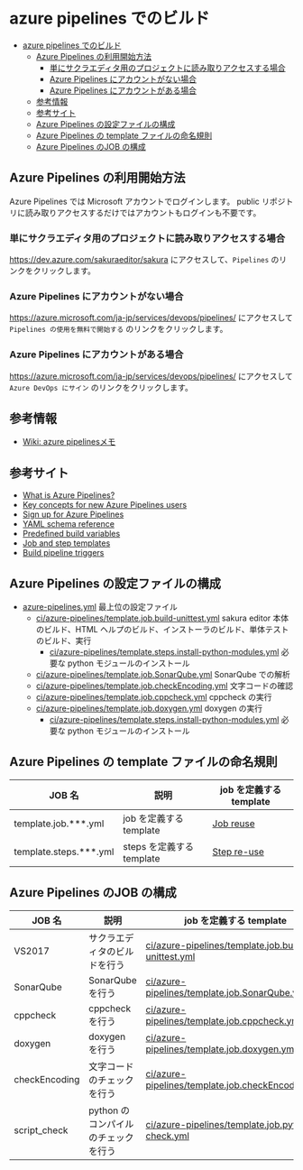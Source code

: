 ﻿# azure pipelines でのビルド

<!-- TOC -->

- [azure pipelines でのビルド](#azure-pipelines-でのビルド)
    - [Azure Pipelines の利用開始方法](#azure-pipelines-の利用開始方法)
        - [単にサクラエディタ用のプロジェクトに読み取りアクセスする場合](#単にサクラエディタ用のプロジェクトに読み取りアクセスする場合)
        - [Azure Pipelines にアカウントがない場合](#azure-pipelines-にアカウントがない場合)
        - [Azure Pipelines にアカウントがある場合](#azure-pipelines-にアカウントがある場合)
    - [参考情報](#参考情報)
    - [参考サイト](#参考サイト)
    - [Azure Pipelines の設定ファイルの構成](#azure-pipelines-の設定ファイルの構成)
    - [Azure Pipelines の template ファイルの命名規則](#azure-pipelines-の-template-ファイルの命名規則)
    - [Azure Pipelines のJOB の構成](#azure-pipelines-のjob-の構成)

<!-- /TOC -->

## Azure Pipelines の利用開始方法

Azure Pipelines では Microsoft アカウントでログインします。
public リポジトリに読み取りアクセスするだけではアカウントもログインも不要です。

### 単にサクラエディタ用のプロジェクトに読み取りアクセスする場合

https://dev.azure.com/sakuraeditor/sakura にアクセスして、`Pipelines` のリンクをクリックします。

### Azure Pipelines にアカウントがない場合

https://azure.microsoft.com/ja-jp/services/devops/pipelines/ にアクセスして `Pipelines の使用を無料で開始する` のリンクをクリックします。


### Azure Pipelines にアカウントがある場合

https://azure.microsoft.com/ja-jp/services/devops/pipelines/ にアクセスして `Azure DevOps にサイン` のリンクをクリックします。

## 参考情報

- [Wiki: azure pipelinesメモ](https://github.com/sakura-editor/sakura/wiki/azure-pipelines%E3%83%A1%E3%83%A2)

## 参考サイト

- [What is Azure Pipelines?](https://docs.microsoft.com/en-us/azure/devops/pipelines/get-started/what-is-azure-pipelines?toc=/azure/devops/pipelines/toc.json&bc=/azure/devops/boards/pipelines/breadcrumb/toc.json&view=azure-devops)
- [Key concepts for new Azure Pipelines users](https://docs.microsoft.com/en-us/azure/devops/pipelines/get-started/key-pipelines-concepts?toc=/azure/devops/pipelines/toc.json&bc=/azure/devops/boards/pipelines/breadcrumb/toc.json&view=azure-devops)
- [Sign up for Azure Pipelines](https://docs.microsoft.com/en-us/azure/devops/pipelines/get-started/what-is-azure-pipelines?toc=/azure/devops/pipelines/toc.json&bc=/azure/devops/boards/pipelines/breadcrumb/toc.json&view=azure-devops)
- [YAML schema reference](https://docs.microsoft.com/en-us/azure/devops/pipelines/yaml-schema?view=azure-devops&tabs=schema)
- [Predefined build variables](https://docs.microsoft.com/en-us/azure/devops/pipelines/build/variables?view=azure-devops&tabs=yaml)
- [Job and step templates](https://docs.microsoft.com/en-us/azure/devops/pipelines/process/templates?view=azure-devops)
- [Build pipeline triggers](https://docs.microsoft.com/en-us/azure/devops/pipelines/build/triggers?view=azure-devops&tabs=yaml)


## Azure Pipelines の設定ファイルの構成

- [azure-pipelines.yml](azure-pipelines.yml) 最上位の設定ファイル
  - [ci/azure-pipelines/template.job.build-unittest.yml](ci/azure-pipelines/template.job.build-unittest.yml) sakura editor 本体のビルド、HTML ヘルプのビルド、インストーラのビルド、単体テストのビルド、実行
    - [ci/azure-pipelines/template.steps.install-python-modules.yml](ci/azure-pipelines/template.steps.install-python-modules.yml) 必要な python モジュールのインストール
  - [ci/azure-pipelines/template.job.SonarQube.yml](ci/azure-pipelines/template.job.SonarQube.yml) SonarQube での解析
  - [ci/azure-pipelines/template.job.checkEncoding.yml](ci/azure-pipelines/template.job.checkEncoding.yml) 文字コードの確認
  - [ci/azure-pipelines/template.job.cppcheck.yml](ci/azure-pipelines/template.job.cppcheck.yml) cppcheck の実行
  - [ci/azure-pipelines/template.job.doxygen.yml](ci/azure-pipelines/template.job.doxygen.yml) doxygen の実行
    - [ci/azure-pipelines/template.steps.install-python-modules.yml](ci/azure-pipelines/template.steps.install-python-modules.yml) 必要な python モジュールのインストール

## Azure Pipelines の template ファイルの命名規則

| JOB 名 | 説明 | job を定義する template |
----|----|----
|template.job.***.yml   | job を定義する template   | [Job reuse](https://docs.microsoft.com/en-us/azure/devops/pipelines/process/templates?view=azure-devops#job-reuse) |
|template.steps.***.yml | steps を定義する template | [Step re-use](https://docs.microsoft.com/en-us/azure/devops/pipelines/process/templates?view=azure-devops#step-re-use) |

## Azure Pipelines のJOB の構成

| JOB 名 | 説明 | job を定義する template |
----|----|----
|VS2017               | サクラエディタのビルドを行う | [ci/azure-pipelines/template.job.build-unittest.yml](ci/azure-pipelines/template.job.build-unittest.yml) |
|SonarQube            | SonarQube を行う             | [ci/azure-pipelines/template.job.SonarQube.yml](ci/azure-pipelines/template.job.SonarQube.yml)           |
|cppcheck             | cppcheck を行う              | [ci/azure-pipelines/template.job.cppcheck.yml](ci/azure-pipelines/template.job.cppcheck.yml)             |
|doxygen              | doxygen  を行う              | [ci/azure-pipelines/template.job.doxygen.yml](ci/azure-pipelines/template.job.doxygen.yml)               |
|checkEncoding        | 文字コードのチェックを行う   | [ci/azure-pipelines/template.job.checkEncoding.yml](ci/azure-pipelines/template.job.checkEncoding.yml)   |
|script_check         | python のコンパイルのチェックを行う   | [ci/azure-pipelines/template.job.python-check.yml](ci/azure-pipelines/template.job.python-check.yml)   |
